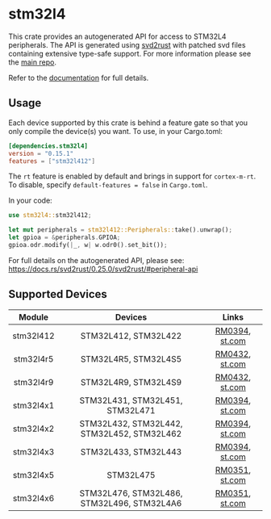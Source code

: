 # stm32l4
This crate provides an autogenerated API for access to STM32L4 peripherals.
The API is generated using [svd2rust] with patched svd files containing
extensive type-safe support. For more information please see the [main repo].

Refer to the [documentation] for full details.

[svd2rust]: https://github.com/rust-embedded/svd2rust
[main repo]: https://github.com/stm32-rs/stm32-rs
[documentation]: https://docs.rs/stm32l4/latest/stm32l4/

## Usage
Each device supported by this crate is behind a feature gate so that you only
compile the device(s) you want. To use, in your Cargo.toml:

```toml
[dependencies.stm32l4]
version = "0.15.1"
features = ["stm32l412"]
```

The `rt` feature is enabled by default and brings in support for `cortex-m-rt`.
To disable, specify `default-features = false` in `Cargo.toml`.

In your code:

```rust
use stm32l4::stm32l412;

let mut peripherals = stm32l412::Peripherals::take().unwrap();
let gpioa = &peripherals.GPIOA;
gpioa.odr.modify(|_, w| w.odr0().set_bit());
```

For full details on the autogenerated API, please see:
https://docs.rs/svd2rust/0.25.0/svd2rust/#peripheral-api

## Supported Devices

| Module | Devices | Links |
|:------:|:-------:|:-----:|
| stm32l412 | STM32L412, STM32L422 | [RM0394](https://www.st.com/resource/en/reference_manual/dm00151940.pdf), [st.com](https://www.st.com/en/microcontrollers-microprocessors/stm32l4x2.html) |
| stm32l4r5 | STM32L4R5, STM32L4S5 | [RM0432](https://www.st.com/resource/en/reference_manual/dm00310109.pdf), [st.com](https://www.st.com/en/microcontrollers-microprocessors/stm32l4r5-s5.html) |
| stm32l4r9 | STM32L4R9, STM32L4S9 | [RM0432](https://www.st.com/resource/en/reference_manual/dm00310109.pdf), [st.com](https://www.st.com/en/microcontrollers-microprocessors/stm32l4r9-s9.html) |
| stm32l4x1 | STM32L431, STM32L451, STM32L471 | [RM0394](https://www.st.com/resource/en/reference_manual/dm00151940.pdf), [st.com](https://www.st.com/en/microcontrollers-microprocessors/stm32l4x1.html) |
| stm32l4x2 | STM32L432, STM32L442, STM32L452, STM32L462 | [RM0394](https://www.st.com/resource/en/reference_manual/dm00151940.pdf), [st.com](https://www.st.com/en/microcontrollers-microprocessors/stm32l4x2.html) |
| stm32l4x3 | STM32L433, STM32L443 | [RM0394](https://www.st.com/resource/en/reference_manual/dm00151940.pdf), [st.com](https://www.st.com/en/microcontrollers-microprocessors/stm32l4x3.html) |
| stm32l4x5 | STM32L475 | [RM0351](https://www.st.com/resource/en/reference_manual/dm00083560.pdf), [st.com](https://www.st.com/en/microcontrollers-microprocessors/stm32l4x5.html) |
| stm32l4x6 | STM32L476, STM32L486, STM32L496, STM32L4A6 | [RM0351](https://www.st.com/resource/en/reference_manual/dm00083560.pdf), [st.com](https://www.st.com/en/microcontrollers-microprocessors/stm32l4x6.html) |
